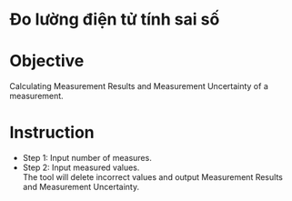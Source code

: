 # Đo lường điện tử tính sai số
# Objective
Calculating Measurement Results and Measurement Uncertainty of a measurement.
# Instruction
- Step 1: Input number of measures.<br>
- Step 2: Input measured values.<br>
The tool will delete incorrect values and output Measurement Results and Measurement Uncertainty.
